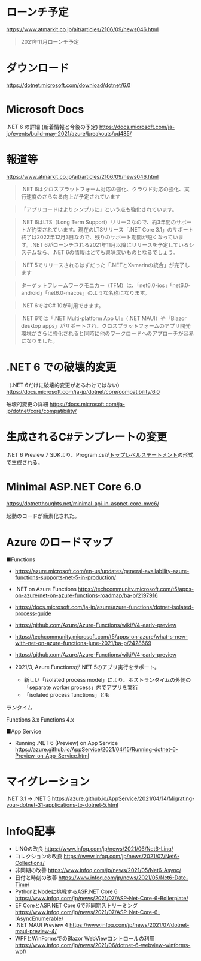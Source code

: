 # ローンチ予定

https://www.atmarkit.co.jp/ait/articles/2106/09/news046.html
> 2021年11月ローンチ予定


# ダウンロード

https://dotnet.microsoft.com/download/dotnet/6.0


# Microsoft Docs

.NET 6 の詳細 (新着情報と今後の予定)
https://docs.microsoft.com/ja-jp/events/build-may-2021/azure/breakouts/od485/

# 報道等

https://www.atmarkit.co.jp/ait/articles/2106/09/news046.html

> .NET 6はクロスプラットフォーム対応の強化、クラウド対応の強化、実行速度のさらなる向上が予定されています

> 「アプリコードはよりシンプルに」という点も強化されています。

> .NET 6はLTS（Long Term Support）リリースなので、約3年間のサポートが約束されています。現在のLTSリリース「.NET Core 3.1」のサポート終了は2022年12月3日なので、残りのサポート期間が短くなっています。.NET 6がローンチされる2021年11月以降にリリースを予定しているシステムなら、.NET 6の情報はとても興味深いものとなるでしょう。

> .NET 5でリリースされるはずだった「.NETとXamarinの統合」が完了します

> ターゲットフレームワークモニカー（TFM）は、「net6.0-ios」「net6.0-android」「net6.0-macos」のような名称になります。

> .NET 6ではC# 10が利用できます。

> .NET 6では「.NET Multi-platform App UI」（.NET MAUI）や「Blazor desktop apps」がサポートされ、クロスプラットフォームのアプリ開発環境がさらに強化されると同時に他のワークロードへのアプローチが容易になりました。

# .NET 6 での破壊的変更

（.NET 6だけに破壊的変更があるわけではない）
https://docs.microsoft.com/ja-jp/dotnet/core/compatibility/6.0

破壊的変更の詳細
https://docs.microsoft.com/ja-jp/dotnet/core/compatibility/


# 生成されるC#テンプレートの変更

.NET 6 Preview 7 SDKより、Program.csが[トップレベルステートメント](https://ufcpp.net/study/csharp/cheatsheet/ap_ver9/)の形式で生成される。

# Minimal ASP.NET Core 6.0

https://dotnetthoughts.net/minimal-api-in-aspnet-core-mvc6/

起動のコードが簡素化された。

# Azure のロードマップ

■Functions

- https://azure.microsoft.com/en-us/updates/general-availability-azure-functions-supports-net-5-in-production/
- .NET on Azure Functions https://techcommunity.microsoft.com/t5/apps-on-azure/net-on-azure-functions-roadmap/ba-p/2197916
- https://docs.microsoft.com/ja-jp/azure/azure-functions/dotnet-isolated-process-guide
- https://github.com/Azure/Azure-Functions/wiki/V4-early-preview
- https://techcommunity.microsoft.com/t5/apps-on-azure/what-s-new-with-net-on-azure-functions-june-2021/ba-p/2428669
- https://github.com/Azure/Azure-Functions/wiki/V4-early-preview

- 2021/3, Azure Functionsが.NET 5のアプリ実行をサポート。
  - 新しい「isolated process model」により、ホストランタイムの外側の「separate worker process」内でアプリを実行
  - 「isolated process functions」とも

ランタイム

Functions 3.x
Functions 4.x

■App Service

- Running .NET 6 (Preview) on App Service https://azure.github.io/AppService/2021/04/15/Running-dotnet-6-Preview-on-App-Service.html

# マイグレーション

.NET 3.1 -> .NET 5
https://azure.github.io/AppService/2021/04/14/Migrating-your-dotnet-31-applications-to-dotnet-5.html

# InfoQ記事

- LINQの改良 https://www.infoq.com/jp/news/2021/06/Net6-Linq/
- コレクションの改良 https://www.infoq.com/jp/news/2021/07/Net6-Collections/
- 非同期の改善 https://www.infoq.com/jp/news/2021/05/Net6-Async/
- 日付と時刻の改善 https://www.infoq.com/jp/news/2021/05/Net6-Date-Time/
- PythonとNodeに挑戦するASP.NET Core 6 https://www.infoq.com/jp/news/2021/07/ASP-Net-Core-6-Boilerplate/
- EF CoreとASP.NET Core 6で非同期ストリーミング https://www.infoq.com/jp/news/2021/07/ASP-Net-Core-6-IAsyncEnumerable/
- .NET MAUI Preview 4 https://www.infoq.com/jp/news/2021/07/dotnet-maui-preview-4/
- WPFとWinFormsでのBlazor WebViewコントロールの利用 https://www.infoq.com/jp/news/2021/06/dotnet-6-webview-winforms-wpf/

